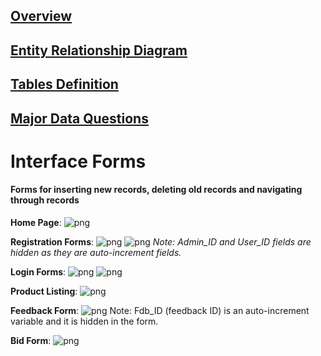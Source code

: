 ## [Overview](../README.md)

## [Entity Relationship Diagram](../Entity_Database/Entity_Relationship.md)

## [Tables Definition](../Table_Definitions.md)

## [Major Data Questions](../Data_Questions.md)

# Interface Forms

#### Forms for inserting new records, deleting old records and navigating through records

**Home Page**: 
![png](..Images/Home%20Page.png)

**Registration Forms**: 
![png](../Registration%20forms.png)
![png](../Registration%20forms%201.png)
*Note: Admin_ID and User_ID fields are hidden as they are auto-increment fields.*

**Login Forms**: 
![png](../Login%20forms.png)
![png](../login%20forms%201.png)

**Product Listing**: 
![png](../product%20listing.png)

**Feedback Form**:
![png](../feedback.png)
Note: Fdb_ID (feedback ID) is an auto-increment variable and it is hidden in the form. 

**Bid Form**:
![png](../bid.png)


 
 
